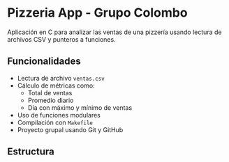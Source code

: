 # Pizzeria App - Grupo Colombo

Aplicación en C para analizar las ventas de una pizzería usando lectura de archivos CSV y punteros a funciones.

## Funcionalidades

- Lectura de archivo `ventas.csv`
- Cálculo de métricas como:
  - Total de ventas
  - Promedio diario
  - Día con máximo y mínimo de ventas
- Uso de funciones modulares
- Compilación con `Makefile`
- Proyecto grupal usando Git y GitHub

## Estructura

